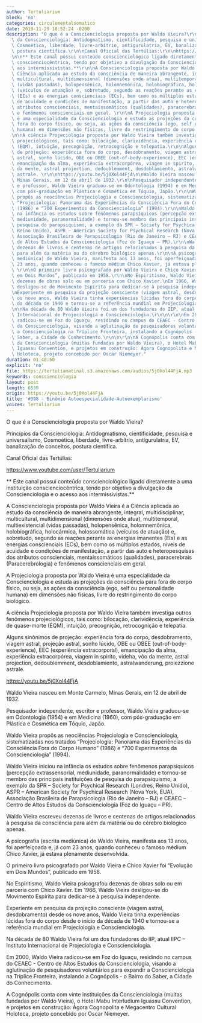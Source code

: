 ```yaml
---
author: Tertuliarium
block: 'no'
categories: circulomentalsomatico
date: 2019-11-29 18:52:24 -0200
description: "O que é a Conscienciologia proposta por Waldo Vieira?\r\n\nPrincípios\
  \ da Conscienciologia: Antidogmatismo, cientificidade, pesquisa e universalismo,\
  \ Cosmoética, liberdade, livre-arbítrio, antigurulatria, EV, banalização de conceitos,\
  \ postura científica.\r\n\nCanal Oficial das Tertúlias:\r\n\nhttps://www.youtube.com/user/Tertuliarium\r\
  \n\n** Este canal possui conteúdo conscienciológico ligado diretamente a uma instituição\
  \ conscienciocêntrica, tendo por objetivo a divulgação da Conscienciologia e o acesso\
  \ aos intermissivistas.**\r\n\nA Conscienciologia proposta por Waldo Vieira é a\
  \ Ciência aplicada ao estudo da consciência de maneira abrangente, integral, multidisciplinar,\
  \ multicultural, multidimensional (dimensões onde atua), multitemporal, multiexistencial\
  \ (vidas passadas), holopensênica, holomnemônica, holobiográfica, holocármica, holossomática\
  \ (veículos de atuação) e, sobretudo, segundo as reações perante as energias imanentes\
  \ (EIs) e as energias conscienciais (ECs), bem como os múltiplos estados, níveis\
  \ de acuidade e condições de manifestação, a partir das auto e heteropesquisas dos\
  \ atributos conscienciais, mentaissomáticos (qualidades), paracerebrais (Paracerebrologia)\
  \ e fenômenos conscienciais em geral. \r\n\nA Projeciologia proposta por Waldo Vieira\
  \ é uma especialidade da Conscienciologia e estuda as projeções da consciência para\
  \ fora do corpo físico, ou seja, as ações da consciência (ego, self ou personalidade\
  \ humana) em dimensões não físicas, livre do restringimento do corpo biológico.\r\
  \n\nA ciência Projeciologia proposta por Waldo Vieira também investiga outros fenômenos\
  \ projeciológicos, tais como: bilocação, clarividência, experiência de quase-morte\
  \ (EQM), intuição, precognição, retrocognição e telepatia.\r\n\nAlguns sinônimos\
  \ de projeção: experiência fora do corpo, desdobramento, viagem astral, projeção\
  \ astral, sonho lúcido, OBE ou OBEE (out-of-body-experience), EEC (experiência extracorporal),\
  \ emancipação da alma, experiência extracorpórea, viagem in spirito, videha, vôo\
  \ da mente, astral projection, dedoublemment, desdoblamiento, astralwanderung, proiezzione\
  \ astrale. \r\n\nhttps://youtu.be/5j0Xol44FjA\n\nWaldo Vieira nasceu em Monte Carmelo,\
  \ Minas Gerais, em 12 de abril de 1932.\r\n\nPesquisador independente, escritor\
  \ e professor, Waldo Vieira graduou-se em Odontologia (1954) e em Medicina (1960),\
  \ com pós-graduação em Plástica e Cosmética em Tóquio, Japão.\r\n\nWaldo Vieira\
  \ propôs as neociências Projeciologia e Conscienciologia, sistematizadas nos tratados\
  \ “Projeciologia: Panorama das Experiências da Consciência Fora do Corpo Humano”\
  \ (1986) e “700 Experimentos da Conscienciologia” (1994).\r\n\nWaldo Vieira iniciou\
  \ na infância os estudos sobre fenômenos parapsíquicos (percepção extrassensorial,\
  \ mediunidade, paranormalidade) e tornou-se membro das principais instituições de\
  \ pesquisa do parapsiquismo, a exemplo da SPR – Society for Psychical Research (Londres,\
  \ Reino Unido), ASPR – American Society for Psychical Research (Nova York, EUA),\
  \ Associação Brasileira de Parapsicologia (Rio de Janeiro – RJ) e CEAEC – Centro\
  \ de Altos Estudos da Conscienciologia (Foz do Iguaçu – PR).\r\n\nWaldo Vieira escreveu\
  \ dezenas de livros e centenas de artigos relacionados à pesquisa da consciência\
  \ para além da matéria ou do cérebro biológico apenas.\r\n\nA psicografia (escrita\
  \ mediúnica) de Waldo Vieira, manifesta aos 13 anos, foi aperfeiçoada e, já com\
  \ 23 anos, quando conheceu o famoso médium Chico Xavier, já estava plenamente desenvolvida.\
  \ \r\n\nO primeiro livro psicografado por Waldo Vieira e Chico Xavier foi “Evolução\
  \ em Dois Mundos”, publicado em 1958.\r\n\nNo Espiritismo, Waldo Vieira psicografou\
  \ dezenas de obras solo ou em parceria com Chico Xavier.\nEm 1966, Waldo Vieira\
  \ desligou-se do Movimento Espírita para dedicar-se à pesquisa independente.\r\n\
  \nExperiente em pesquisa da projeção consciente (viagem astral, desdobramento) desde\
  \ os nove anos, Waldo Vieira tinha experiências lúcidas fora do corpo desde o início\
  \ da década de 1940 e tornou-se a referência mundial em Projeciologia e Conscienciologia.\r\
  \n\nNa década de 80 Waldo Vieira foi um dos fundadores do IIP, atual IIPC – Instituto\
  \ Internacional de Projeciologia e Conscienciologia.\r\n\n\r\n\nEm 2000, Waldo Vieira\
  \ radicou-se em Foz do Iguaçu, residindo no campus do CEAEC - Centro de Altos Estudos\
  \ da Conscienciologia, visando a aglutinação de pesquisadores voluntários para expandir\
  \ a Conscienciologia na Tríplice Fronteira, instalando a Cognópolis - o Bairro do\
  \ Saber, a Cidade do Conhecimento.\r\n\n\r\n\nA Cognópolis conta com vinte instituições\
  \ da Conscienciologia (muitas fundadas por Waldo Vieira), o Hotel Mabu Interludium\
  \ Iguassu Convention, e projetos em construção: Ágora Cognopolita e Megacentro Cultural\
  \ Holoteca, projeto concebido por Oscar Niemeyer."
duration: 01:48:50
explicit: 'no'
file: https://tertuliamatinal.s3.amazonaws.com/audios/5j0Xol44FjA.mp3
keywords: conscienciologia
layout: post
length: 6530
origin: https://youtu.be/5j0Xol44FjA
title: '#398 - Binômio Autoespecialidade-Autoexemplarismo'
voices: Tertuliarium
---
```

O que é a Conscienciologia proposta por Waldo Vieira?

Princípios da Conscienciologia: Antidogmatismo, cientificidade, pesquisa e universalismo, Cosmoética, liberdade, livre-arbítrio, antigurulatria, EV, banalização de conceitos, postura científica.

Canal Oficial das Tertúlias:

https://www.youtube.com/user/Tertuliarium

** Este canal possui conteúdo conscienciológico ligado diretamente a uma instituição conscienciocêntrica, tendo por objetivo a divulgação da Conscienciologia e o acesso aos intermissivistas.**

A Conscienciologia proposta por Waldo Vieira é a Ciência aplicada ao estudo da consciência de maneira abrangente, integral, multidisciplinar, multicultural, multidimensional (dimensões onde atua), multitemporal, multiexistencial (vidas passadas), holopensênica, holomnemônica, holobiográfica, holocármica, holossomática (veículos de atuação) e, sobretudo, segundo as reações perante as energias imanentes (EIs) e as energias conscienciais (ECs), bem como os múltiplos estados, níveis de acuidade e condições de manifestação, a partir das auto e heteropesquisas dos atributos conscienciais, mentaissomáticos (qualidades), paracerebrais (Paracerebrologia) e fenômenos conscienciais em geral. 

A Projeciologia proposta por Waldo Vieira é uma especialidade da Conscienciologia e estuda as projeções da consciência para fora do corpo físico, ou seja, as ações da consciência (ego, self ou personalidade humana) em dimensões não físicas, livre do restringimento do corpo biológico.

A ciência Projeciologia proposta por Waldo Vieira também investiga outros fenômenos projeciológicos, tais como: bilocação, clarividência, experiência de quase-morte (EQM), intuição, precognição, retrocognição e telepatia.

Alguns sinônimos de projeção: experiência fora do corpo, desdobramento, viagem astral, projeção astral, sonho lúcido, OBE ou OBEE (out-of-body-experience), EEC (experiência extracorporal), emancipação da alma, experiência extracorpórea, viagem in spirito, videha, vôo da mente, astral projection, dedoublemment, desdoblamiento, astralwanderung, proiezzione astrale. 

https://youtu.be/5j0Xol44FjA

Waldo Vieira nasceu em Monte Carmelo, Minas Gerais, em 12 de abril de 1932.

Pesquisador independente, escritor e professor, Waldo Vieira graduou-se em Odontologia (1954) e em Medicina (1960), com pós-graduação em Plástica e Cosmética em Tóquio, Japão.

Waldo Vieira propôs as neociências Projeciologia e Conscienciologia, sistematizadas nos tratados “Projeciologia: Panorama das Experiências da Consciência Fora do Corpo Humano” (1986) e “700 Experimentos da Conscienciologia” (1994).

Waldo Vieira iniciou na infância os estudos sobre fenômenos parapsíquicos (percepção extrassensorial, mediunidade, paranormalidade) e tornou-se membro das principais instituições de pesquisa do parapsiquismo, a exemplo da SPR – Society for Psychical Research (Londres, Reino Unido), ASPR – American Society for Psychical Research (Nova York, EUA), Associação Brasileira de Parapsicologia (Rio de Janeiro – RJ) e CEAEC – Centro de Altos Estudos da Conscienciologia (Foz do Iguaçu – PR).

Waldo Vieira escreveu dezenas de livros e centenas de artigos relacionados à pesquisa da consciência para além da matéria ou do cérebro biológico apenas.

A psicografia (escrita mediúnica) de Waldo Vieira, manifesta aos 13 anos, foi aperfeiçoada e, já com 23 anos, quando conheceu o famoso médium Chico Xavier, já estava plenamente desenvolvida. 

O primeiro livro psicografado por Waldo Vieira e Chico Xavier foi “Evolução em Dois Mundos”, publicado em 1958.

No Espiritismo, Waldo Vieira psicografou dezenas de obras solo ou em parceria com Chico Xavier.
Em 1966, Waldo Vieira desligou-se do Movimento Espírita para dedicar-se à pesquisa independente.

Experiente em pesquisa da projeção consciente (viagem astral, desdobramento) desde os nove anos, Waldo Vieira tinha experiências lúcidas fora do corpo desde o início da década de 1940 e tornou-se a referência mundial em Projeciologia e Conscienciologia.

Na década de 80 Waldo Vieira foi um dos fundadores do IIP, atual IIPC – Instituto Internacional de Projeciologia e Conscienciologia.



Em 2000, Waldo Vieira radicou-se em Foz do Iguaçu, residindo no campus do CEAEC - Centro de Altos Estudos da Conscienciologia, visando a aglutinação de pesquisadores voluntários para expandir a Conscienciologia na Tríplice Fronteira, instalando a Cognópolis - o Bairro do Saber, a Cidade do Conhecimento.



A Cognópolis conta com vinte instituições da Conscienciologia (muitas fundadas por Waldo Vieira), o Hotel Mabu Interludium Iguassu Convention, e projetos em construção: Ágora Cognopolita e Megacentro Cultural Holoteca, projeto concebido por Oscar Niemeyer.